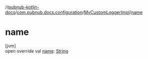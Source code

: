 //[pubnub-kotlin-docs](../../../index.md)/[com.pubnub.docs.configuration](../index.md)/[MyCustomLoggerImpl](index.md)/[name](name.md)

# name

[jvm]\
open override val [name](name.md): [String](https://kotlinlang.org/api/core/kotlin-stdlib/kotlin/-string/index.html)
